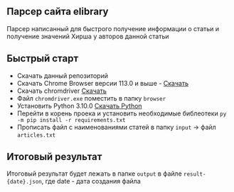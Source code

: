 ﻿## Парсер сайта elibrary

Парсер написанный для быстрого получение информации о статьи и получение значений Хирша у авторов данной статьи

Быстрый старт
-

- Скачать данный репозиторий
- Скачать Chrome Browser версии 113.0 и выше - [Скачать](https://www.google.com/intl/ru/chrome/)
- Скачать chromdriver [Скачать](https://chromedriver.storage.googleapis.com/index.html?path=113.0.5672.63/)
- Файл `chromdriver.exe` поместить в папку `browser`
- Установить Python 3.10.0 [Скачать Python](https://www.python.org/downloads/release/python-3100/)
- Перейти в корень проека и установить необходимые библеотеки ```py -m pip install -r requirements.txt```
- Прописать файл с наименованиями статей в папку `input` -> файл `articles.txt`

Итоговый результат
-
Итоговый результат будет лежать в папке `output` в файле `result-{date}.json`, где date - дата создания файла